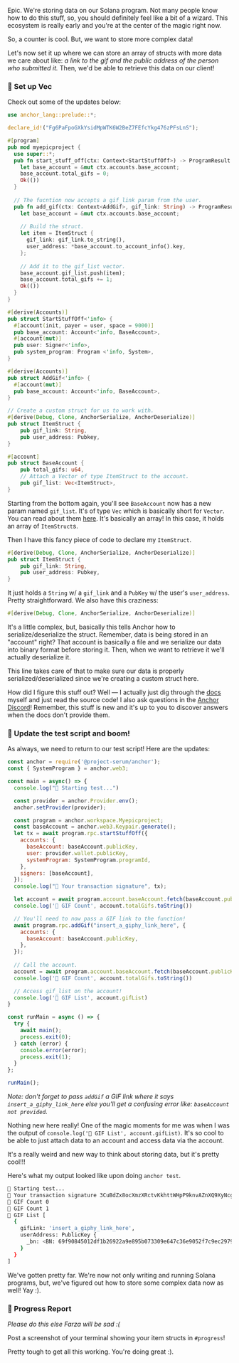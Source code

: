 Epic. We're storing data on our Solana program. Not many people know how to do this stuff, so, you should definitely feel like a bit of a wizard. This ecosystem is really early and you're at the center of the magic right now.

So, a counter is cool. But, we want to store more complex data!

Let's now set it up where we can store an array of structs with more data we care about like: *a link to the gif and the public address of the person who submitted it.* Then, we'd be able to retrieve this data on our client!

### 💎 Set up Vec<ItemStruct>

Check out some of the updates below:

```rust
use anchor_lang::prelude::*;

declare_id!("Fg6PaFpoGXkYsidMpWTK6W2BeZ7FEfcYkg476zPFsLnS");

#[program]
pub mod myepicproject {
  use super::*;
  pub fn start_stuff_off(ctx: Context<StartStuffOff>) -> ProgramResult {
    let base_account = &mut ctx.accounts.base_account;
    base_account.total_gifs = 0;
    Ok(())
  }
	 
  // The fucntion now accepts a gif_link param from the user.
  pub fn add_gif(ctx: Context<AddGif>, gif_link: String) -> ProgramResult {
    let base_account = &mut ctx.accounts.base_account;
		
	// Build the struct.
    let item = ItemStruct {
      gif_link: gif_link.to_string(),
      user_address: *base_account.to_account_info().key,
    };
		
	// Add it to the gif_list vector.
    base_account.gif_list.push(item);
    base_account.total_gifs += 1;
    Ok(())
  }
}

#[derive(Accounts)]
pub struct StartStuffOff<'info> {
  #[account(init, payer = user, space = 9000)]
  pub base_account: Account<'info, BaseAccount>,
  #[account(mut)]
  pub user: Signer<'info>,
  pub system_program: Program <'info, System>,
}

#[derive(Accounts)]
pub struct AddGif<'info> {
  #[account(mut)]
  pub base_account: Account<'info, BaseAccount>,
}

// Create a custom struct for us to work with.
#[derive(Debug, Clone, AnchorSerialize, AnchorDeserialize)]
pub struct ItemStruct {
    pub gif_link: String,
    pub user_address: Pubkey,
}

#[account]
pub struct BaseAccount {
    pub total_gifs: u64,
	// Attach a Vector of type ItemStruct to the account.
    pub gif_list: Vec<ItemStruct>,
}
```

Starting from the bottom again, you'll see `BaseAccount` now has a new param named `gif_list`.  It's of type `Vec` which is basically short for `Vector`. You can read about them [here](https://doc.rust-lang.org/std/vec/struct.Vec.html). It's basically an array! In this case, it holds an array of `ItemStruct`s.

Then I have this fancy piece of code to declare my `ItemStruct`.

```rust
#[derive(Debug, Clone, AnchorSerialize, AnchorDeserialize)]
pub struct ItemStruct {
    pub gif_link: String,
    pub user_address: Pubkey,
}
```

It just holds a `String` w/ a `gif_link` and a `PubKey` w/ the user's `user_address`. Pretty straightforward. We also have this craziness:

```rust
#[derive(Debug, Clone, AnchorSerialize, AnchorDeserialize)]
```

It's a little complex, but, basically this tells Anchor how to serialize/deserialize the struct. Remember, data is being stored in an "account" right? That account is basically a file and we serialize our data into binary format before storing it. Then, when we want to retrieve it we'll actually deserialize it.

This line takes care of that to make sure our data is properly serialized/deserialized since we're creating a custom struct here.

How did I figure this stuff out? Well  — I actually just dig through the [docs](https://docs.rs/anchor-lang/0.4.0/anchor_lang/trait.AnchorSerialize.html) myself and just read the source code! I also ask questions in the [Anchor Discord](https://discord.gg/8HwmBtt2ss)! Remember, this stuff is new and it's up to you to discover answers when the docs don't provide them.

### 🤯 Update the test script and boom!

As always, we need to return to our test script! Here are the updates:

```javascript
const anchor = require('@project-serum/anchor');
const { SystemProgram } = anchor.web3;

const main = async() => {
  console.log("🚀 Starting test...")

  const provider = anchor.Provider.env();
  anchor.setProvider(provider);

  const program = anchor.workspace.Myepicproject;
  const baseAccount = anchor.web3.Keypair.generate();
  let tx = await program.rpc.startStuffOff({
    accounts: {
      baseAccount: baseAccount.publicKey,
      user: provider.wallet.publicKey,
      systemProgram: SystemProgram.programId,
    },
    signers: [baseAccount],
  });
  console.log("📝 Your transaction signature", tx);

  let account = await program.account.baseAccount.fetch(baseAccount.publicKey);
  console.log('👀 GIF Count', account.totalGifs.toString())

  // You'll need to now pass a GIF link to the function!
  await program.rpc.addGif("insert_a_giphy_link_here", {
    accounts: {
      baseAccount: baseAccount.publicKey,
    },
  });
  
  // Call the account.
  account = await program.account.baseAccount.fetch(baseAccount.publicKey);
  console.log('👀 GIF Count', account.totalGifs.toString())

  // Access gif_list on the account!
  console.log('👀 GIF List', account.gifList)
}

const runMain = async () => {
  try {
    await main();
    process.exit(0);
  } catch (error) {
    console.error(error);
    process.exit(1);
  }
};

runMain();
```

*Note: don't forget to pass `addGif` a GIF link where it says `insert_a_giphy_link_here` else you'll get a confusing error like: `baseAccount not provided`.*

Nothing new here really! One of the magic moments for me was when I was the output of `console.log('👀 GIF List', account.gifList)`. It's so cool to be able to just attach data to an account and access data via the account.

It's a really weird and new way to think about storing data, but it's pretty cool!!!

Here's what my output looked like upon doing `anchor test`.

```bash
🚀 Starting test...
📝 Your transaction signature 3CuBdZx8ocXmzXRctvKkhttWHpP9knvAZnXQ9XyNcgr1xeqs6E3Hj9RVkEWSc2iEW15xXprKzip1hQw8o5kWVgsa
👀 GIF Count 0
👀 GIF Count 1
👀 GIF List [
  {
    gifLink: 'insert_a_giphy_link_here',
    userAddress: PublicKey {
      _bn: <BN: 69f90845012df1b26922a9e895b073309e647c36e9052f7c9ec29793b8be9e99>
    }
  }
]
```

We've gotten pretty far. We're now not only writing and running Solana programs, but, we've figured out how to store some complex data now as well! Yay :).

### 🚨 Progress Report

*Please do this else Farza will be sad :(*

Post a screenshot of your terminal showing your item structs in `#progress`!

Pretty tough to get all this working. You're doing great :).